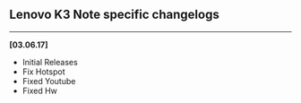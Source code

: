 ## Lenovo K3 Note specific changelogs
---
**[03.06.17]**
- Initial Releases 
- Fix Hotspot
- Fixed Youtube
- Fixed Hw
